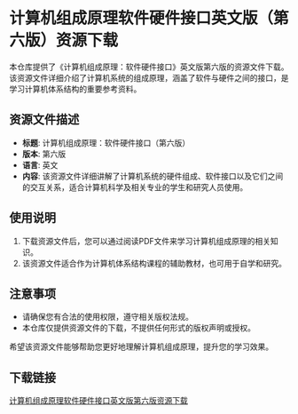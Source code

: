 # 计算机组成原理软件硬件接口英文版（第六版）资源下载

本仓库提供了《计算机组成原理：软件硬件接口》英文版第六版的资源文件下载。该资源文件详细介绍了计算机系统的组成原理，涵盖了软件与硬件之间的接口，是学习计算机体系结构的重要参考资料。

## 资源文件描述

- **标题**: 计算机组成原理：软件硬件接口（第六版）
- **版本**: 第六版
- **语言**: 英文
- **内容**: 该资源文件详细讲解了计算机系统的硬件组成、软件接口以及它们之间的交互关系，适合计算机科学及相关专业的学生和研究人员使用。

## 使用说明

1. 下载资源文件后，您可以通过阅读PDF文件来学习计算机组成原理的相关知识。
2. 该资源文件适合作为计算机体系结构课程的辅助教材，也可用于自学和研究。

## 注意事项

- 请确保您有合法的使用权限，遵守相关版权法规。
- 本仓库仅提供资源文件的下载，不提供任何形式的版权声明或授权。

希望该资源文件能够帮助您更好地理解计算机组成原理，提升您的学习效果。

## 下载链接

[计算机组成原理软件硬件接口英文版第六版资源下载](https://pan.quark.cn/s/7c6bc4b7c346)